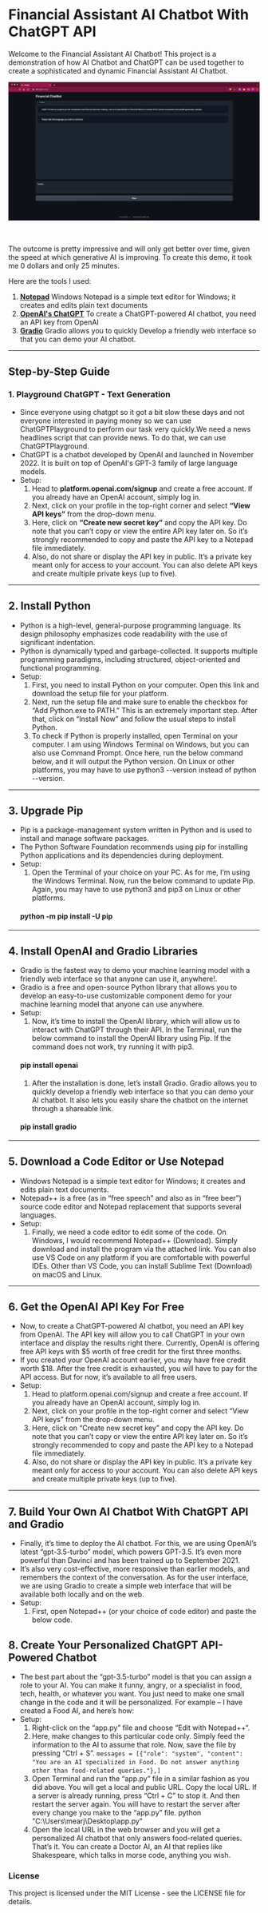 # Financial Assistant AI Chatbot With ChatGPT API

Welcome to the Financial Assistant AI Chatbot! This project is a demonstration of how AI Chatbot and ChatGPT can be used together to create a sophisticated and dynamic Financial Assistant AI Chatbot.

[![chatbot-ui.png](docs/chatbot-ui.png)](docs/chatbot-ui.png)

<br>

The outcome is pretty impressive and will only get better over time, given the speed at which generative AI is improving. To create this demo, it took me 0 dollars and only 25 minutes.

Here are the tools I used:
1. [**Notepad**](https://notepad-plus-plus.org/) Windows Notepad is a simple text editor for Windows; it creates and edits plain text documents
2. [**OpenAI's ChatGPT**](https://platform.openai.com/playground) To create a ChatGPT-powered AI chatbot, you need an API key from OpenAI
3. [**Gradio**](https://gradio.app/) Gradio allows you to quickly Develop a friendly web interface so that you can demo your AI chatbot. 
___

## Step-by-Step Guide

### 1. Playground ChatGPT - Text Generation
- Since everyone using chatgpt so it got a bit slow these days and not everyone interested in paying money so we can use ChatGPTPlayground to perform our task very quickly.We need a news headlines script that can provide news. To do that, we can use ChatGPTPlayground.
- ChatGPT is a chatbot developed by OpenAI and launched in November 2022. It is built on top of OpenAI's GPT-3 family of large language models.
- Setup:
    1. Head to **platform.openai.com/signup** and create a free account. If you already have an OpenAI account, simply log in.
    2. Next, click on your profile in the top-right corner and select **“View API keys”** from the drop-down menu. 
    3. Here, click on **“Create new secret key”** and copy the API key. Do note that you can’t copy or view the entire API key later on. So it’s strongly recommended to copy and paste the API key to a Notepad file immediately.
    4. Also, do not share or display the API key in public. It’s a private key meant only for access to your account. You can also delete API keys and create multiple private keys (up to five).

___

## 2. Install Python
- Python is a high-level, general-purpose programming language. Its design philosophy emphasizes code readability with the use of significant indentation.
- Python is dynamically typed and garbage-collected. It supports multiple programming paradigms, including structured, object-oriented and functional programming.
- Setup:
    1. First, you need to install Python on your computer. Open this link and download the setup file for your platform. 
    2. Next, run the setup file and make sure to enable the checkbox for “Add Python.exe to PATH.” This is an extremely important step. After that, click on “Install Now” and follow the usual steps to install Python.  
    3. To check if Python is properly installed, open Terminal on your computer. I am using Windows Terminal on Windows, but you can also use Command Prompt. Once here, run the below command below, and it will output the Python version. On Linux or other platforms, you may have to use python3 --version instead of python --version. 

___

## 3. Upgrade Pip
- Pip is a package-management system written in Python and is used to install and manage software packages. 
- The Python Software Foundation recommends using pip for installing Python applications and its dependencies during deployment. 
- Setup:
    1. Open the Terminal of your choice on your PC. As for me, I’m using the Windows Terminal. Now, run the below command to update Pip. Again, you may have to use python3 and pip3 on Linux or other platforms.
    #### python -m pip install -U pip
   
___

## 4. Install OpenAI and Gradio Libraries
- Gradio is the fastest way to demo your machine learning model with a friendly web interface so that anyone can use it, anywhere!.
- Gradio is a free and open-source Python library that allows you to develop an easy-to-use customizable component demo for your machine learning model that anyone can use anywhere.
- Setup:
    1. Now, it’s time to install the OpenAI library, which will allow us to interact with ChatGPT through their API. In the Terminal, run the below command to install the OpenAI library using Pip. If the command does not work, try running it with pip3. 
     #### pip install openai
    1. After the installation is done, let’s install Gradio. Gradio allows you to quickly develop a friendly web interface so that you can demo your AI chatbot. It also lets you easily share the chatbot on the internet through a shareable link. 
    #### pip install gradio
    
___

## 5. Download a Code Editor or Use Notepad
- Windows Notepad is a simple text editor for Windows; it creates and edits plain text documents.
- Notepad++ is a free (as in “free speech” and also as in “free beer”) source code editor and Notepad replacement that supports several languages.
- Setup:
    1. Finally, we need a code editor to edit some of the code. On Windows, I would recommend Notepad++ (Download). Simply download and install the program via the attached link. You can also use VS Code on any platform if you are comfortable with powerful IDEs. Other than VS Code, you can install Sublime Text (Download) on macOS and Linux.  

___

## 6. Get the OpenAI API Key For Free
- Now, to create a ChatGPT-powered AI chatbot, you need an API key from OpenAI. The API key will allow you to call ChatGPT in your own interface and display the results right there. Currently, OpenAI is offering free API keys with $5 worth of free credit for the first three months. 
- If you created your OpenAI account earlier, you may have free credit worth $18. After the free credit is exhausted, you will have to pay for the API access. But for now, it’s available to all free users. 
- Setup:
    1. Head to platform.openai.com/signup and create a free account. If you already have an OpenAI account, simply log in. 
    2. Next, click on your profile in the top-right corner and select “View API keys” from the drop-down menu.
    3. Here, click on “Create new secret key” and copy the API key. Do note that you can’t copy or view the entire API key later on. So it’s strongly recommended to copy and paste the API key to a Notepad file immediately. 
    4. Also, do not share or display the API key in public. It’s a private key meant only for access to your account. You can also delete API keys and create multiple private keys (up to five).
    
___

## 7. Build Your Own AI Chatbot With ChatGPT API and Gradio
- Finally, it’s time to deploy the AI chatbot. For this, we are using OpenAI’s latest “gpt-3.5-turbo” model, which powers GPT-3.5. It’s even more powerful than Davinci and has been trained up to September 2021.  
- It’s also very cost-effective, more responsive than earlier models, and remembers the context of the conversation. As for the user interface, we are using Gradio to create a simple web interface that will be available both locally and on the web.  
- Setup:
    1. First, open Notepad++ (or your choice of code editor) and paste the below code.

## 8. Create Your Personalized ChatGPT API-Powered Chatbot
- The best part about the “gpt-3.5-turbo” model is that you can assign a role to your AI. You can make it funny, angry, or a specialist in food, tech, health, or whatever you want. You just need to make one small change in the code and it will be personalized. For example – I have created a Food AI, and here’s how: 
- Setup:
    1. Right-click on the “app.py” file and choose “Edit with Notepad++“. 
    2. Here, make changes to this particular code only. Simply feed the information to the AI to assume that role. Now, save the file by pressing “Ctrl + S”.
       ```messages = [{"role": "system", "content": "You are an AI specialized in Food. Do not answer anything other than food-related queries."},]```
    3. Open Terminal and run the “app.py” file in a similar fashion as you did above. You will get a local and public URL. Copy the local URL. If a server is already running, press “Ctrl + C” to stop it. And then restart the server again. You will have to restart the server after every change you make to the “app.py” file. 
    python "C:\Users\mearj\Desktop\app.py"
    4. Open the local URL in the web browser and you will get a personalized AI chatbot that only answers food-related queries. That’s it. You can create a Doctor AI, an AI that replies like Shakespeare, which talks in morse code, anything you wish.

### License

This project is licensed under the MIT License - see the LICENSE file for details.
